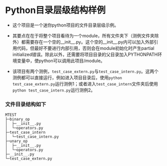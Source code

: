 # Python目录层级结构样例
- 这个项目是一个迷你python项目的文件目录层级示例。

- 其要点在在于将整个项目看待为一个module，所有文件夹下（测例文件夹除外）都需要存在一个空的__init__.py。这个空的__init__.py内可以加入外部引用代码，但最好不要进行内部引用，否则会在module初始化时产生partial initialized错误。除此以外，还需要将项目目录的父目录加入PYTHONPATH环境变量中，使python可以调用此项目/module。

- 该项目有两个测例，```test_case_extern.py```与```test_case_intern.py```。这两个测例都可以直接运行，例如进入项目目录后，使用```python test_case_extern.py```运行测例1；或者进入```test_case_intern```文件夹后使用```python test_case_intern.py```运行测例2。

### 文件目录结构如下
```
MTEST
├─binary_op
│  ├─__init__.py
│  └─operators.py
├─test_case_intern
│  └─test_case_intern.py
├─unary_op
│  ├─__init__.py
│  └─operators.py
├─__init__.py
└─test_case_extern.py
```